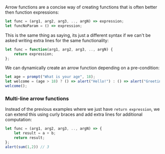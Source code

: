 Arrow functions are a concise way of creating functions that is often better then function expressions:
```javascript
let func = (arg1, arg2, arg3, .., argN) => expression;
let funcNoParam = () => expression;
```
This is the same thing as saying, its just a different syntax if we can't be asked writing extra lines for the same functionality:
```javascript
let func = function(arg1, arg2, arg3, .., argN) {
	return expression;
};
```
We can dynamically create an arrow function depending on a pre-condition:
```javascript
let age = prompt("What is your age", 18);
let welcome = (age > 18) ? () => alert("Hello!") : () => alert("Greetings!");
welcome();
```
### Multi-line arrow functions
Instead of the previous examples where we just have `return expression`, we can extend this using curly braces and add extra lines for additional computation:
```javascript
let func = (arg1, arg2, arg3, .., argN) => {
	let result = a + b;
	return result;
};
alert(sum(1,2)) // 3
```
